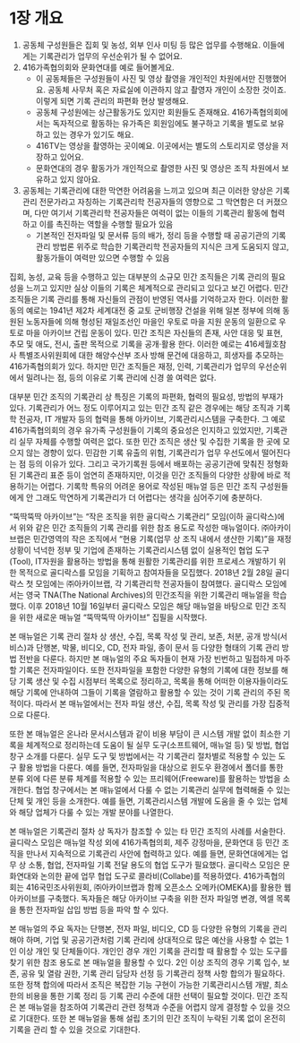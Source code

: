 # 1장 개요

1. 공동체 구성원들은 집회 및 농성, 외부 인사 미팅 등 많은 업무를 수행해요. 이들에게는 기록관리가 업무의 우선순위가 될 수 없어요.
2. 416가족협의회와 문화연대를 예로 들어볼게요.
   * 이 공동체들은 구성원들이 사진 및 영상 촬영을 개인적인 차원에서만 진행했어요. 공동체 사무처 혹은 자료실에 이관하지 않고 촬영자 개인이 소장한 것이죠. 이렇게 되면 기록 관리의 파편화 현상 발생해요.
   * 공동체 구성원에는 상근활동가도 있지만 회원들도 존재해요. 416가족협의회에서는 독자적으로 활동하는 유가족은 회원임에도 불구하고 기록을 별도로 보유하고 있는 경우가 있기도 해요.
   * 416TV는 영상을 촬영하는 곳이예요. 이곳에서는 별도의 스토리지로 영상을 저장하고 있어요.
   * 문화연대의 경우 활동가가 개인적으로 촬영한 사진 및 영상은 조직 차원에서 보유하고 있지 않아요.
3. 공동체는 기록관리에 대한 막연한 어려움을 느끼고 있으며 최근 이러한 양상은 기록관리 전문가라고 자칭하는 기록관리학 전공자들의 영향으로 그 막연함은 더 커졌으며, 다만 여기서 기록관리학 전공자들은 여력이 없는 이들의 기록관리 활동에 협력하고 이를 촉진하는 역할을 수행할 필요가 있음
   * 기본적인 전자파일 및 문서류 등의 배가, 정리 등을 수행할 때 공공기관의 기록관리 방법론 위주로 학습한 기록관리학 전공자들의 지식은 크게 도움되지 않고, 활동가들이 여력만 있으면 수행할 수 있음

집회, 농성, 교육 등을 수행하고 있는 대부분의 소규모 민간 조직들은 기록 관리의 필요성을 느끼고 있지만 실상 이들의 기록은 체계적으로 관리되고 있다고 보긴 어렵다. 민간 조직들은 기록 관리를 통해 자신들의 관점이 반영된 역사를 기억하고자 한다. 이러한 활동의 예로는 1941년 제2차 세계대전 중 교토 군비행장 건설을 위해 일본 정부에 의해 동원된 노동자들에 의해 형성된 재일조선인 마을인 우토로 마을 지원 운동의 일환으로 우토로 마을 아카이브 건립 운동이 있다. 민간 조직은 자신들의 존재, 사안 대응 및 표현, 추모 및 애도, 전시, 출판 목적으로 기록을 공개·활용 한다. 이러한 예로는 416세월호참사 특별조사위원회에 대한 해양수산부 조사 방해 문건에 대응하고, 희생자를 추모하는 416가족협의회가 있다. 하지만 민간 조직들은 재정, 인력, 기록관리가 업무의 우선순위에서 밀려나는 점, 등의 이유로 기록 관리에 신경 쓸 여력은 없다.

대부분 민간 조직의 기록관리 상 특징은 기록의 파편화, 협력의 필요성, 방법의 부재가 있다. 기록관리가 어느 정도 이루어지고 있는 민간 조직 같은 경우에는 해당 조직과 기록학 전공자, IT 개발자 등의 협력을 통해 아카이브, 기록관리시스템을 구축한다. 그 예로 416가족협의회의 경우 유가족 구성원들이 기록의 중요성은 인지하고 있었지만, 기록관리 실무 자체를 수행할 여력은 없다. 또한 민간 조직은 생산 및 수집한 기록을 한 곳에 모으지 않는 경향이 있다. 민감한 기록 유출의 위험, 기록관리가 업무 우선도에서 떨어진다는 점 등의 이유가 있다. 그리고 국가기록원 등에서 배포하는 공공기관에 맞춰진 정형화된 기록관리 표준 등이 엄연히 존재하지만, 이것을 민간 조직들의 다양한 상황에 바로 적용하기는 어렵다. 기록학 특유의 어려운 용어로 작성된 매뉴얼 등은 민간 조직 구성원들에게 안 그래도 막연하게 기록관리가 더 어렵다는 생각을 심어주기에 충분하다.

“뚝딱뚝딱 아카이브”는 “작은 조직을 위한 골디락스 기록관리” 모임(이하 골디락스)에서 위와 같은 민간 조직들의 기록 관리를 위한 참조 용도로 작성한 매뉴얼이다. ㈜아카이브랩은 민간영역의 작은 조직에서 “현용 기록(업무 상 조직 내에서 생산한 기록)”을 재정 상황이 넉넉한 정부 및 기업에 존재하는 기록관리시스템 없이 실용적인 협업 도구(Tool), IT자원을 활용하는 방법을 통해 원활한 기록관리를 위한 프로세스 개발하기 위한 목적으로 골디락스를 모임을 기획하고 참여자들을 모집했다. 2018년 2월 28일 골디락스 첫 모임에는 ㈜아카이브랩, 각 기록관리학 전공자들이 참여했다. 골디락스 모임에서는 영국 TNA(The National Archives)의 민간조직을 위한 기록관리 매뉴얼을 학습했다. 이후 2018년 10월 16일부터 골디락스 모임은 해당 매뉴얼을 바탕으로 민간 조직을 위한 새로운 매뉴얼 “뚝딱뚝딱 아카이브” 집필을 시작했다.

본 매뉴얼은 기록 관리 절차 상 생산, 수집, 목록 작성 및 관리, 보존, 처분, 공개 방식(서비스)과 단행본, 박물, 비디오, CD, 전자 파일, 종이 문서 등 다양한 형태의 기록 관리 방법 전반을 다룬다. 하지만 본 매뉴얼의 주요 독자들이 현재 가장 빈번하고 밀접하게 마주할 기록은 전자파일이다. 또한 전자파일을 포함한 다양한 유형의 기록에 대한 정보를 해당 기록 생산 및 수집 시점부터 목록으로 정리하고, 목록을 통해 어떠한 이용자들이라도 해당 기록에 안내하여 그들이 기록을 열람하고 활용할 수 있는 것이 기록 관리의 주된 목적이다. 따라서 본 매뉴얼에서는 전자 파일 생산, 수집, 목록 작성 및 관리를 가장 집중적으로 다룬다.

또한 본 매뉴얼은 온나라 문서시스템과 같이 비용 부담이 큰 시스템 개발 없이 최소한 기록을 체계적으로 정리하는데 도움이 될 실무 도구(소프트웨어, 매뉴얼 등) 및 방법, 협업 창구 소개를 다룬다. 실무 도구 및 방법에서는 각 기록관리 절차별로 적용할 수 있는 도구 활용 방법을 다룬다. 예를 들면, 전자파일을 대상으로 윈도우 환경에서 폴더를 통한 분류 외에 다른 분류 체계를 적용할 수 있는 프리웨어(Freeware)를 활용하는 방법을 소개한다. 협업 창구에서는 본 매뉴얼에서 다룰 수 없는 기록관리 실무에 협력해줄 수 있는 단체 및 개인 등을 소개한다. 예를 들면, 기록관리시스템 개발에 도움을 줄 수 있는 업체와 해당 업체가 다룰 수 있는 개발 분야를 나열한다.

본 매뉴얼은 기록관리 절차 상 독자가 참조할 수 있는 타 민간 조직의 사례를 서술한다. 골디락스 모임은 매뉴얼 작성 외에 416가족협의회, 제주 강정마을, 문화연대 등 민간 조직을 만나서 지속적으로 기록관리 사안에 협력하고 있다. 예를 들면, 문화연대에게는 업무 상 소통, 협업, 전자파일 기록 전달 용도의 협업 도구가 필요했다. 골디락스 모임은 문화연대와 논의한 끝에 업무 협업 도구로 콜라비(Collabe)를 적용하였다. 416가족협의회는 416국민조사위원회, ㈜아카이브랩과 함께 오픈소스 오메카(OMEKA)를 활용한 웹 아카이브를 구축했다. 독자들은 해당 아카이브 구축을 위한 전자 파일명 변경, 엑셀 목록을 통한 전자파일 삽입 방법 등을 파악 할 수 있다.

본 매뉴얼의 주요 독자는 단행본, 전자 파일, 비디오, CD 등 다양한 유형의 기록을 관리해야 하며, 기업 및 공공기관처럼 기록 관리에 상대적으로 많은 예산을 사용할 수 없는 1인 이상 개인 및 단체들이다. 개인인 경우 개인 기록을 관리할 때 활용할 수 있는 도구를 찾기 위한 참조 용도로 본 매뉴얼을 활용할 수 있다. 2인 이상 조직의 경우 기록 입수, 보존, 공유 및 열람 권한, 기록 관리 담당자 선정 등 기록관리 정책 사항 합의가 필요하다. 또한 정책 합의에 따라서 조직은 복잡한 기능 구현이 가능한 기록관리시스템 개발, 최소한의 비용을 통한 기록 정리 등 기록 관리 수준에 대한 선택이 필요할 것이다. 민간 조직은 본 매뉴얼을 참조하여 기록관리 관련 정책과 수준을 어렵지 않게 결정할 수 있을 것으로 기대한다. 또한 본 매뉴얼을 통해 설립 초기의 민간 조직이 누락된 기록 없이 온전히 기록을 관리 할 수 있을 것으로 기대한다.
